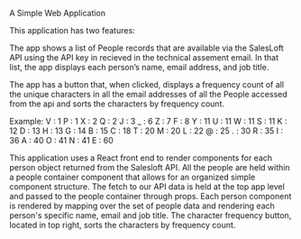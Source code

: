 A Simple Web Application

This application has two features:

The app shows a list of People records that are available via the SalesLoft API using the API key in recieved in the technical assement email. In that list, the app displays each person’s name, email address, and job title.

The app has a button that, when clicked, displays a frequency count of all the unique characters in all the email addresses of all the People accessed from the api and sorts the characters by frequency count.

Example: 
V : 1
P : 1
X : 2
Q : 2
J : 3
_ : 6
Z : 7
F : 8
Y : 11
U : 11
W : 11
S : 11
K : 12
D : 13
H : 13
G : 14
B : 15
C : 18
T : 20
M : 20
L : 22
@ : 25
. : 30
R : 35
I : 36
A : 40
O : 41
N : 41
E : 60


This application uses a React front end to render components for each person object returned from the Salesloft API. All the people are held within a people container component that allows for an organized simple component structure. The fetch to our API data is held at the top app level and passed to the people container through props. Each person component is rendered by mapping over the set of people data and rendering each person's specific name, email and job title. The character frequency button, located in top right, sorts the characters by frequency count.
